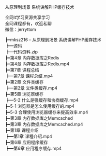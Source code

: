 从原理到场景 系统讲解PHP缓存技术

全网it学习资源共享学习<br>全网课程都有，欢迎私聊<br>微信：jerryttom<br>

┣━mksz216 – 从原理到场景 系统讲解PHP缓存技术<br> ┣━源码<br> ┣━代码资料.zip<br> ┣━第4章 内存数据库之Redis<br> ┣━第4章 内存数据库之Redis.mp4<br> ┣━第7章 课程总结<br> ┣━第7章 课程总结.mp4<br> ┣━第2章 文件类缓存<br> ┣━第2章 文件类缓存.mp4<br> ┣━第5章 浏览器缓存<br> ┣━5-2 什么是强缓存和协商缓存.mp4<br> ┣━5-1 浏览器是怎么使用缓存的.mp4<br> ┣━5-3 合理使用浏览器缓存来提高效率.mp4<br> ┣━第3章 内存数据库之Memcached<br> ┣━第3章 内存数据库之Memcached.mp4<br> ┣━第1章 课程介绍<br> ┣━第1章 课程介绍.mp4<br> ┣━第6章 应用程序缓存<br> ┣━第6章 应用程序缓存.mp4